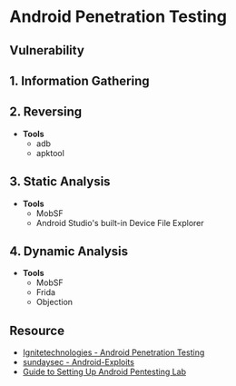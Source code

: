 # Android Penetration Testing

## Vulnerability
## 1. Information Gathering
## 2. Reversing 
- __Tools__
  - adb
  - apktool 
## 3. Static Analysis
- __Tools__
  - MobSF
  - Android Studio's built-in Device File Explorer
## 4. Dynamic Analysis
- __Tools__
  - MobSF
  - Frida
  - Objection

## Resource
- [Ignitetechnologies - Android Penetration Testing](https://github.com/Ignitetechnologies/Android-Penetration-Testing)
- [sundaysec - Android-Exploits](https://github.com/sundaysec/Android-Exploits)
- [Guide to Setting Up Android Pentesting Lab](https://securityjunky.com/guide-to-setting-up-android-pentesting-lab/)

